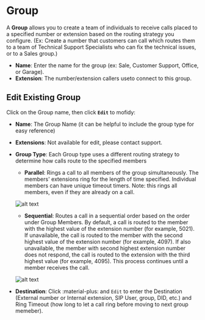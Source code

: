 # Group
A **Group** allows you to create a team of individuals to receive calls placed to a specified number or extension based on the routing strategy you configure. (Ex: Create a number that customers can call which routes them to a team of Technical Support Specialists who can fix the technical issues, or to a Sales group.)

+ **Name**: Enter the name for the group (ex: Sale, Customer Support, Office, or Garage).
+ **Extension**: The number/extension callers useto connect to this group.


## Edit Existing Group
Click on the Group name, then click **`Edit`** to mofidy:

+ **Name**: The Group Name (it can be helpful to include the group type for easy reference)
+ **Extensions**: Not available for edit, please contact support.
+ **Group Type**: Each Group type uses a different routing strategy to determine how calls route to the specified members
    + **Parallel**: Rings a call to all members of the group simultaneously. The members' extensions ring for the length of time specified. Individual members can have unique timeout timers. Note: this rings all members, even if they are already on a call.

    ![alt text][parallel]

    + **Sequential**: Routes a call in a sequential order based on the order under Group Members. By default, a call is routed to the member with the highest value of the extension number (for example, 5021). If unavailable, the call is routed to the member with the second highest value of the extension number (for example, 4097). If also unavailable, the member with second highest extension number does not respond, the call is routed to the extension with the third highest value (for example, 4095). This process continues until a member receives the call.

    ![alt text][sequential]

+ **Destination**: Click :material-plus: and `Edit` to enter the Destination (External number or Internal extension, SIP User, group, DID, etc.) and Ring Timeout (how long to let a call ring before moving to next group memeber).

[parallel]: /customer-portal/img/parallel.png "Parallel Group"
[sequential]: /customer-portal/img/sequential.png "Sequential Group"
